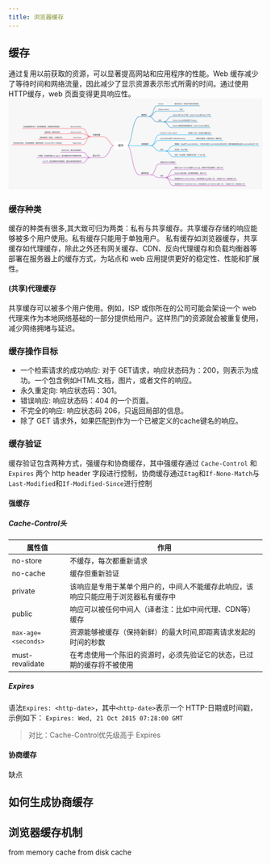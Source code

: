 ```yaml
---
title: 浏览器缓存
---
```


## 缓存
通过复用以前获取的资源，可以显著提高网站和应用程序的性能。Web 缓存减少了等待时间和网络流量，因此减少了显示资源表示形式所需的时间。通过使用 HTTP缓存，web 页面变得更具响应性。
![缓存](../img/cache.png)

### 缓存种类
缓存的种类有很多,其大致可归为两类：私有与共享缓存。共享缓存存储的响应能够被多个用户使用。私有缓存只能用于单独用户。
私有缓存如浏览器缓存，共享缓存如代理缓存，除此之外还有网关缓存、CDN、反向代理缓存和负载均衡器等部署在服务器上的缓存方式，为站点和 web 应用提供更好的稳定性、性能和扩展性。

#### (共享)代理缓存
共享缓存可以被多个用户使用。例如，ISP 或你所在的公司可能会架设一个 web 代理来作为本地网络基础的一部分提供给用户。这样热门的资源就会被重复使用，减少网络拥堵与延迟。

### 缓存操作目标
+ 一个检索请求的成功响应: 对于 GET请求，响应状态码为：200，则表示为成功。一个包含例如HTML文档，图片，或者文件的响应。
+ 永久重定向: 响应状态码：301。
+ 错误响应: 响应状态码：404 的一个页面。
+ 不完全的响应: 响应状态码 206，只返回局部的信息。
+ 除了 GET 请求外，如果匹配到作为一个已被定义的cache键名的响应。
### 缓存验证
缓存验证包含两种方式，强缓存和协商缓存，其中强缓存通过 `Cache-Control` 和 `Expires` 两个 http header 字段进行控制，协商缓存通过`Etag`和`If-None-Match`与`Last-Modified`和`If-Modified-Since`进行控制
#### 强缓存
##### Cache-Control头
|属性值|作用|
|---|---|
|no-store|不缓存，每次都重新请求|
|no-cache|缓存但重新验证|
|private|该响应是专用于某单个用户的，中间人不能缓存此响应，该响应只能应用于浏览器私有缓存中|
|public|响应可以被任何中间人（译者注：比如中间代理、CDN等）缓存|
|`max-age=<seconds>`|资源能够被缓存（保持新鲜）的最大时间,即距离请求发起的时间的秒数|
|must-revalidate|在考虑使用一个陈旧的资源时，必须先验证它的状态，已过期的缓存将不被使用|

##### Expires
语法`Expires: <http-date>`，其中`<http-date>`表示一个 HTTP-日期或时间戳，示例如下：
`Expires: Wed, 21 Oct 2015 07:28:00 GMT`

> 对比：Cache-Control优先级高于 Expires

#### 协商缓存
缺点

## 如何生成协商缓存

## 浏览器缓存机制
from memory cache
from disk cache
